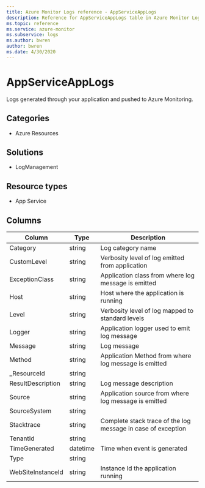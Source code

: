 ```yaml
---
title: Azure Monitor Logs reference - AppServiceAppLogs
description: Reference for AppServiceAppLogs table in Azure Monitor Logs.
ms.topic: reference
ms.service: azure-monitor
ms.subservice: logs
ms.author: bwren
author: bwren
ms.date: 4/30/2020
---
```


# AppServiceAppLogs

 Logs generated through your application and pushed to Azure Monitoring.

## Categories

- Azure Resources
## Solutions

- LogManagement
## Resource types

- App Service




## Columns

|Column|Type|Description|
|---|---|---|
|Category|string|Log category name|
|CustomLevel|string|Verbosity level of log emitted from application|
|ExceptionClass|string|Application class from where log message is emitted |
|Host|string|Host where the application is running|
|Level|string|Verbosity level of log mapped to standard levels|
|Logger|string|Application logger used to emit log message|
|Message|string|Log message|
|Method|string|Application Method from where log message is emitted|
|_ResourceId|string||
|ResultDescription|string|Log message description|
|Source|string|Application source from where log message is emitted|
|SourceSystem|string||
|Stacktrace|string|Complete stack trace of the log message in case of exception|
|TenantId|string||
|TimeGenerated|datetime|Time when event is generated|
|Type|string||
|WebSiteInstanceId|string|Instance Id the application running|
